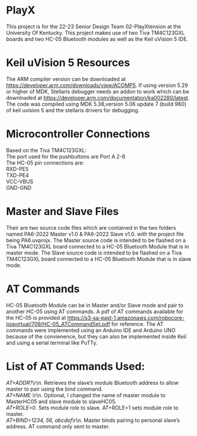 # PlayX
This project is for the 22-23 Senior Design Team 02-PlayXtension at the University Of Kentucky. This project makes use of two Tiva TM4C123GXL boards and two HC-05 Bluetooth modules as well as the Keil uVision 5 IDE.
# Keil uVision 5 Resources
The ARM compiler version can be downloaded at https://developer.arm.com/downloads/view/ACOMP5. If using version 5.29 or higher of MDK, Stellaris debugger needs an addon to work which can be downloaded at https://developer.arm.com/documentation/ka002280/latest. The code was compiled using MDK 5.38,version 5.06 update 7 (build 960) of keil uvision 5 and the stellaris drivers for debugging.  
# Microcontroller Connections
Based on the Tiva TM4C123GXL:  
The port used for the pushbuttons are Port A 2-6  
The HC-05 pin connections are:  
RXD-PE5  
TXD-PE4  
VCC-VBUS  
GND-GND  
# Master and Slave Files
Their are two source code files which are contained in the two folders named PA6-2022 Master v1.0 & PA6-2022 Slave v1.0. with the project file being PA6.uvprojx. 
The Master source code is intended to be flashed on a Tiva TM4C123GXL board connected to a HC-05 Bluetooth Module that is in master mode. The Slave source code is intended to be flashed on a Tiva TM4C123GXL board connected to a HC-05 Bluetooth Module that is in slave mode.
# AT Commands
HC-05 Bluetooth Module can be in Master and/or Slave mode and pair to another HC-05 using AT commands.
A pdf of AT commands available for the HC-05 is provided at https://s3-sa-east-1.amazonaws.com/robocore-lojavirtual/709/HC-05_ATCommandSet.pdf for reference. The AT commands were implemented using an Arduino IDE and Arduino UNO because of the convienence, but they can also be implemented inside Keil and using a serial terminal like PuTTy.  
# List of AT Commands Used:  
*AT+ADDR?\r\n*. Retrieves the slave’s module Bluetooth address to allow master to pair using the bind command.  
*AT+NAME \r\n*. Optional, I changed the name of master module to MasterHC05 and slave module to slaveHC05.  
*AT+ROLE=0*. Sets module role to slave. AT+ROLE=1 sets module role to master.   
*AT+BIND=1234, 56, abcdef\r\n*. Master binds pairing to personal slave’s address. AT command only sent to master.  
